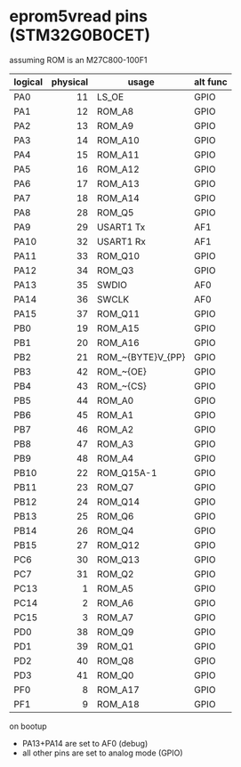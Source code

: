 # eprom5vread pins (STM32G0B0CET)

assuming ROM is an M27C800-100F1

| logical | physical | usage | alt func |
| ---- | --:| ----------------- | ---- |
| PA0  | 11 | LS_OE             | GPIO |
| PA1  | 12 | ROM_A8            | GPIO |
| PA2  | 13 | ROM_A9            | GPIO |
| PA3  | 14 | ROM_A10           | GPIO |
| PA4  | 15 | ROM_A11           | GPIO |
| PA5  | 16 | ROM_A12           | GPIO |
| PA6  | 17 | ROM_A13           | GPIO |
| PA7  | 18 | ROM_A14           | GPIO |
| PA8  | 28 | ROM_Q5            | GPIO |
| PA9  | 29 | USART1 Tx         | AF1  |
| PA10 | 32 | USART1 Rx         | AF1  |
| PA11 | 33 | ROM_Q10           | GPIO |
| PA12 | 34 | ROM_Q3            | GPIO |
| PA13 | 35 | SWDIO             | AF0  |
| PA14 | 36 | SWCLK             | AF0  |
| PA15 | 37 | ROM_Q11           | GPIO |
| PB0  | 19 | ROM_A15           | GPIO |
| PB1  | 20 | ROM_A16           | GPIO |
| PB2  | 21 | ROM_~{BYTE}V_{PP} | GPIO |
| PB3  | 42 | ROM_~{OE}         | GPIO |
| PB4  | 43 | ROM_~{CS}         | GPIO |
| PB5  | 44 | ROM_A0            | GPIO |
| PB6  | 45 | ROM_A1            | GPIO |
| PB7  | 46 | ROM_A2            | GPIO |
| PB8  | 47 | ROM_A3            | GPIO |
| PB9  | 48 | ROM_A4            | GPIO |
| PB10 | 22 | ROM_Q15A-1        | GPIO |
| PB11 | 23 | ROM_Q7            | GPIO |
| PB12 | 24 | ROM_Q14           | GPIO |
| PB13 | 25 | ROM_Q6            | GPIO |
| PB14 | 26 | ROM_Q4            | GPIO |
| PB15 | 27 | ROM_Q12           | GPIO |
| PC6  | 30 | ROM_Q13           | GPIO |
| PC7  | 31 | ROM_Q2            | GPIO |
| PC13 |  1 | ROM_A5            | GPIO |
| PC14 |  2 | ROM_A6            | GPIO |
| PC15 |  3 | ROM_A7            | GPIO |
| PD0  | 38 | ROM_Q9            | GPIO |
| PD1  | 39 | ROM_Q1            | GPIO |
| PD2  | 40 | ROM_Q8            | GPIO |
| PD3  | 41 | ROM_Q0            | GPIO |
| PF0  |  8 | ROM_A17           | GPIO |
| PF1  |  9 | ROM_A18           | GPIO |

on bootup

* PA13+PA14 are set to AF0 (debug)
* all other pins are set to analog mode (GPIO)
